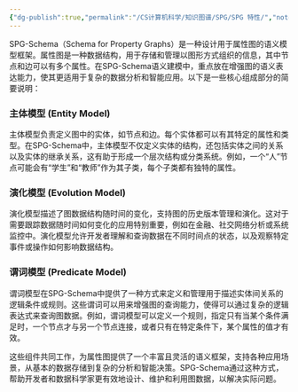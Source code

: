 ```yaml
---
{"dg-publish":true,"permalink":"/CS计算机科学/知识图谱/SPG/SPG 特性/","noteIcon":"","created":"2024-04-23T19:56:49.000+08:00","updated":"2024-04-24T00:27:44.374+08:00"}
---
```



SPG-Schema（Schema for Property Graphs）是一种设计用于属性图的语义模型框架。属性图是一种数据结构，用于存储和管理以图形方式组织的信息，其中节点和边可以有多个属性。在SPG-Schema语义建模中，重点放在增强图的语义表达能力，使其更适用于复杂的数据分析和智能应用。以下是一些核心组成部分的简要说明：

### 主体模型 (Entity Model)

主体模型负责定义图中的实体，如节点和边。每个实体都可以有其特定的属性和类型。在SPG-Schema中，主体模型不仅定义实体的结构，还包括实体之间的关系以及实体的继承关系，这有助于形成一个层次结构或分类系统。例如，一个“人”节点可能会有“学生”和“教师”作为其子类，每个子类都有独特的属性。

### 演化模型 (Evolution Model)

演化模型描述了图数据结构随时间的变化，支持图的历史版本管理和演化。这对于需要跟踪数据随时间如何变化的应用特别重要，例如在金融、社交网络分析或系统监控中。演化模型允许开发者理解和查询数据在不同时间点的状态，以及观察特定事件或操作如何影响数据结构。

### 谓词模型 (Predicate Model)

谓词模型在SPG-Schema中提供了一种方式来定义和管理用于描述实体间关系的逻辑条件或规则。这些谓词可以用来增强图的查询能力，使得可以通过复杂的逻辑表达式来查询图数据。例如，谓词模型可以定义一个规则，指定只有当某个条件满足时，一个节点才与另一个节点连接，或者只有在特定条件下，某个属性的值才有效。

这些组件共同工作，为属性图提供了一个丰富且灵活的语义框架，支持各种应用场景，从基本的数据存储到复杂的分析和智能决策。SPG-Schema通过这种方式，帮助开发者和数据科学家更有效地设计、维护和利用图数据，以解决实际问题。